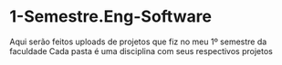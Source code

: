 # 1-Semestre.Eng-Software
Aqui serão feitos uploads de projetos que fiz no meu 1º semestre da faculdade
Cada pasta é uma disciplina com seus respectivos projetos
